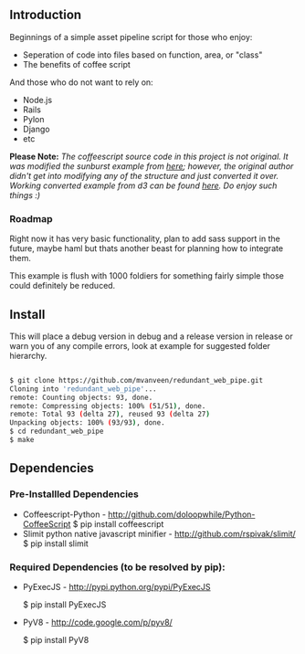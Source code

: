 ## Introduction

Beginnings of a simple asset pipeline script for those who enjoy:

  * Seperation of code into files based on function, area, or "class"
  * The benefits of coffee script

And those who do not want to rely on:

  * Node.js
  * Rails
  * Pylon
  * Django
  * etc
 
 
**Please Note:** *The coffeescript source code in this project is not original. 
It was modified the sunburst example from [here](https://github.com/mbostock/d3); 
however, the original author didn't get into modifying any of the structure 
and just converted it over.  Working converted example from d3 can be found [here](http://fuag15.github.com/redundant_web_pipe/example/sunburst.html).  Do enjoy such things :)*

### Roadmap

Right now it has very basic functionality, plan to add sass support in the future, 
maybe haml but thats another beast for planning how to integrate them.

This example is flush with 1000 foldiers for something fairly simple those could definitely be reduced.

## Install

This will place a debug version in debug and a release version in 
release or warn you of any compile errors, look at example for 
suggested folder hierarchy.

```bash

$ git clone https://github.com/mvanveen/redundant_web_pipe.git
Cloning into 'redundant_web_pipe'...
remote: Counting objects: 93, done.
remote: Compressing objects: 100% (51/51), done.
remote: Total 93 (delta 27), reused 93 (delta 27)
Unpacking objects: 100% (93/93), done.
$ cd redundant_web_pipe
$ make

```

## Dependencies

### Pre-Installled Dependencies

  * Coffeescript-Python - http://github.com/doloopwhile/Python-CoffeeScript
    $ pip install coffeescript
  * Slimit python native javascript minifier - http://github.com/rspivak/slimit/
    $ pip install slimit
    
### Required Dependencies (to be resolved by pip):
  * PyExecJS - http://pypi.python.org/pypi/PyExecJS

    $ pip install PyExecJS
  * PyV8 - http://code.google.com/p/pyv8/

    $ pip install PyV8

